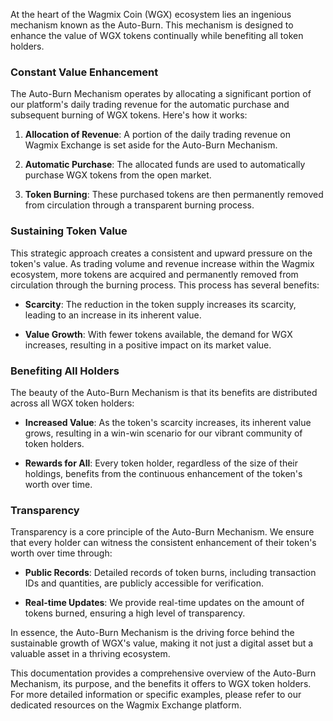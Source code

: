 At the heart of the Wagmix Coin (WGX) ecosystem lies an ingenious mechanism known as the Auto-Burn. This mechanism is designed to enhance the value of WGX tokens continually while benefiting all token holders.

### Constant Value Enhancement

The Auto-Burn Mechanism operates by allocating a significant portion of our platform's daily trading revenue for the automatic purchase and subsequent burning of WGX tokens. Here's how it works:

1. **Allocation of Revenue**: A portion of the daily trading revenue on Wagmix Exchange is set aside for the Auto-Burn Mechanism.

2. **Automatic Purchase**: The allocated funds are used to automatically purchase WGX tokens from the open market.

3. **Token Burning**: These purchased tokens are then permanently removed from circulation through a transparent burning process.

### Sustaining Token Value

This strategic approach creates a consistent and upward pressure on the token's value. As trading volume and revenue increase within the Wagmix ecosystem, more tokens are acquired and permanently removed from circulation through the burning process. This process has several benefits:

- **Scarcity**: The reduction in the token supply increases its scarcity, leading to an increase in its inherent value.

- **Value Growth**: With fewer tokens available, the demand for WGX increases, resulting in a positive impact on its market value.

### Benefiting All Holders

The beauty of the Auto-Burn Mechanism is that its benefits are distributed across all WGX token holders:

- **Increased Value**: As the token's scarcity increases, its inherent value grows, resulting in a win-win scenario for our vibrant community of token holders.

- **Rewards for All**: Every token holder, regardless of the size of their holdings, benefits from the continuous enhancement of the token's worth over time.

### Transparency

Transparency is a core principle of the Auto-Burn Mechanism. We ensure that every holder can witness the consistent enhancement of their token's worth over time through:

- **Public Records**: Detailed records of token burns, including transaction IDs and quantities, are publicly accessible for verification.

- **Real-time Updates**: We provide real-time updates on the amount of tokens burned, ensuring a high level of transparency.

In essence, the Auto-Burn Mechanism is the driving force behind the sustainable growth of WGX's value, making it not just a digital asset but a valuable asset in a thriving ecosystem.

This documentation provides a comprehensive overview of the Auto-Burn Mechanism, its purpose, and the benefits it offers to WGX token holders. For more detailed information or specific examples, please refer to our dedicated resources on the Wagmix Exchange platform.
